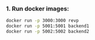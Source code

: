 ### 1. Run docker images:
```bash
docker run -p 3000:3000 revp
docker run -p 5001:5001 backend1
docker run -p 5002:5002 backend2
```
